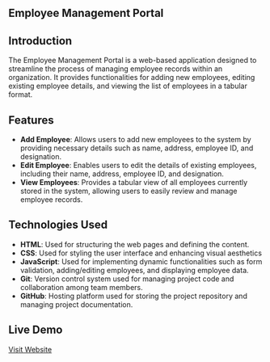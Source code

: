 ## Employee Management Portal

## Introduction
The Employee Management Portal is a web-based application designed to streamline the process of managing employee records within an organization. It provides functionalities for adding new employees, editing existing employee details, and viewing the list of employees in a tabular format.

## Features
- **Add Employee**: Allows users to add new employees to the system by providing necessary details such as name, address, employee ID, and designation.
- **Edit Employee**: Enables users to edit the details of existing employees, including their name, address, employee ID, and designation.
- **View Employees**: Provides a tabular view of all employees currently stored in the system, allowing users to easily review and manage employee records.

## Technologies Used
- **HTML**: Used for structuring the web pages and defining the content.
- **CSS**: Used for styling the user interface and enhancing visual aesthetics
- **JavaScript**: Used for implementing dynamic functionalities such as form validation, adding/editing employees, and displaying employee data.
- **Git**: Version control system used for managing project code and collaboration among team members.
- **GitHub**: Hosting platform used for storing the project repository and managing project documentation.

## Live Demo
[Visit Website]()
